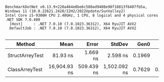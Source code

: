 ```

BenchmarkDotNet v0.13.9+228a464e8be6c580ad9408e98f18813f6407fb5a, Windows 11 (10.0.22621.2428/22H2/2022Update/SunValley2)
Intel Core i5-9300H CPU 2.40GHz, 1 CPU, 8 logical and 4 physical cores
.NET SDK 7.0.400
  [Host]     : .NET 7.0.10 (7.0.1023.36312), X64 RyuJIT AVX2
  DefaultJob : .NET 7.0.10 (7.0.1023.36312), X64 RyuJIT AVX2


```
| Method          | Mean         | Error      | StdDev       | Gen0   | Gen1   | Allocated |
|---------------- |-------------:|-----------:|-------------:|-------:|-------:|----------:|
| StructArreyTest |     81.93 ns |   1.669 ns |     2.598 ns | 0.1969 |      - |     824 B |
| ClassArreyTest  | 16,904.93 ns | 509.439 ns | 1,502.092 ns | 0.7629 | 0.7324 |    3224 B |
